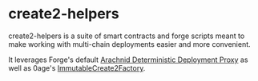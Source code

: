 # create2-helpers

create2-helpers is a suite of smart contracts and forge scripts meant to make working with multi-chain deployments easier and more convenient.

It leverages Forge's default [Arachnid Deterministic Deployment Proxy](https://github.com/Arachnid/deterministic-deployment-proxy) as well as 0age's [ImmutableCreate2Factory](https://github.com/0age/metamorphic/blob/master/contracts/ImmutableCreate2Factory.sol).